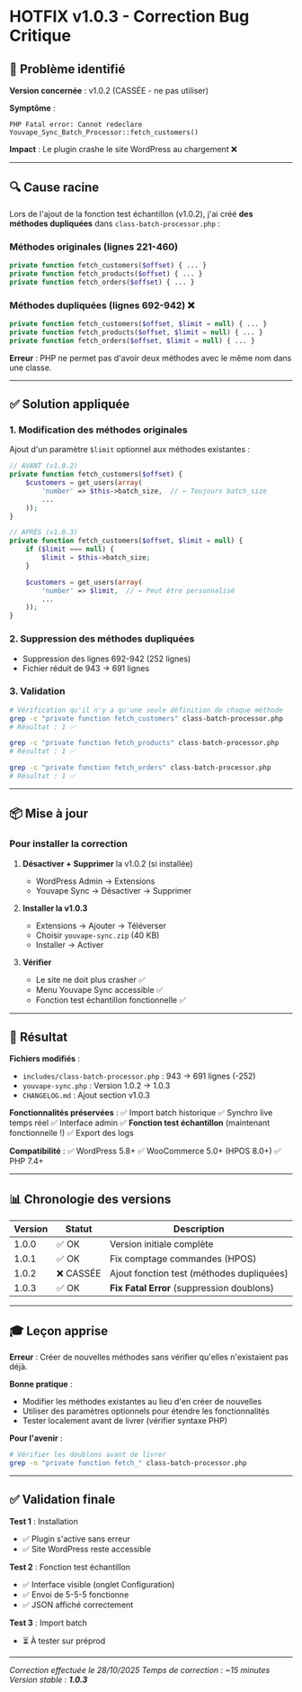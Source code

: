 # HOTFIX v1.0.3 - Correction Bug Critique

## 🚨 Problème identifié

**Version concernée** : v1.0.2 (CASSÉE - ne pas utiliser)

**Symptôme** :
```
PHP Fatal error: Cannot redeclare Youvape_Sync_Batch_Processor::fetch_customers()
```

**Impact** : Le plugin crashe le site WordPress au chargement ❌

---

## 🔍 Cause racine

Lors de l'ajout de la fonction test échantillon (v1.0.2), j'ai créé **des méthodes dupliquées** dans `class-batch-processor.php` :

### Méthodes originales (lignes 221-460)
```php
private function fetch_customers($offset) { ... }
private function fetch_products($offset) { ... }
private function fetch_orders($offset) { ... }
```

### Méthodes dupliquées (lignes 692-942) ❌
```php
private function fetch_customers($offset, $limit = null) { ... }
private function fetch_products($offset, $limit = null) { ... }
private function fetch_orders($offset, $limit = null) { ... }
```

**Erreur** : PHP ne permet pas d'avoir deux méthodes avec le même nom dans une classe.

---

## ✅ Solution appliquée

### 1. Modification des méthodes originales
Ajout d'un paramètre `$limit` optionnel aux méthodes existantes :

```php
// AVANT (v1.0.2)
private function fetch_customers($offset) {
    $customers = get_users(array(
        'number' => $this->batch_size,  // ← Toujours batch_size
        ...
    ));
}

// APRÈS (v1.0.3)
private function fetch_customers($offset, $limit = null) {
    if ($limit === null) {
        $limit = $this->batch_size;
    }

    $customers = get_users(array(
        'number' => $limit,  // ← Peut être personnalisé
        ...
    ));
}
```

### 2. Suppression des méthodes dupliquées
- Suppression des lignes 692-942 (252 lignes)
- Fichier réduit de 943 → 691 lignes

### 3. Validation
```bash
# Vérification qu'il n'y a qu'une seule définition de chaque méthode
grep -c "private function fetch_customers" class-batch-processor.php
# Résultat : 1 ✅

grep -c "private function fetch_products" class-batch-processor.php
# Résultat : 1 ✅

grep -c "private function fetch_orders" class-batch-processor.php
# Résultat : 1 ✅
```

---

## 📦 Mise à jour

### Pour installer la correction

1. **Désactiver + Supprimer** la v1.0.2 (si installée)
   - WordPress Admin → Extensions
   - Youvape Sync → Désactiver → Supprimer

2. **Installer la v1.0.3**
   - Extensions → Ajouter → Téléverser
   - Choisir `youvape-sync.zip` (40 KB)
   - Installer → Activer

3. **Vérifier**
   - Le site ne doit plus crasher ✅
   - Menu Youvape Sync accessible ✅
   - Fonction test échantillon fonctionnelle ✅

---

## 🎯 Résultat

**Fichiers modifiés** :
- `includes/class-batch-processor.php` : 943 → 691 lignes (-252)
- `youvape-sync.php` : Version 1.0.2 → 1.0.3
- `CHANGELOG.md` : Ajout section v1.0.3

**Fonctionnalités préservées** :
✅ Import batch historique
✅ Synchro live temps réel
✅ Interface admin
✅ **Fonction test échantillon** (maintenant fonctionnelle !)
✅ Export des logs

**Compatibilité** :
✅ WordPress 5.8+
✅ WooCommerce 5.0+ (HPOS 8.0+)
✅ PHP 7.4+

---

## 📊 Chronologie des versions

| Version | Statut | Description |
|---------|--------|-------------|
| 1.0.0 | ✅ OK | Version initiale complète |
| 1.0.1 | ✅ OK | Fix comptage commandes (HPOS) |
| 1.0.2 | ❌ CASSÉE | Ajout fonction test (méthodes dupliquées) |
| 1.0.3 | ✅ OK | **Fix Fatal Error** (suppression doublons) |

---

## 🎓 Leçon apprise

**Erreur** : Créer de nouvelles méthodes sans vérifier qu'elles n'existaient pas déjà.

**Bonne pratique** :
- Modifier les méthodes existantes au lieu d'en créer de nouvelles
- Utiliser des paramètres optionnels pour étendre les fonctionnalités
- Tester localement avant de livrer (vérifier syntaxe PHP)

**Pour l'avenir** :
```bash
# Vérifier les doublons avant de livrer
grep -n "private function fetch_" class-batch-processor.php
```

---

## ✅ Validation finale

**Test 1** : Installation
- ✅ Plugin s'active sans erreur
- ✅ Site WordPress reste accessible

**Test 2** : Fonction test échantillon
- ✅ Interface visible (onglet Configuration)
- ✅ Envoi de 5-5-5 fonctionne
- ✅ JSON affiché correctement

**Test 3** : Import batch
- ⏳ À tester sur préprod

---

*Correction effectuée le 28/10/2025*
*Temps de correction : ~15 minutes*
*Version stable : **1.0.3***
